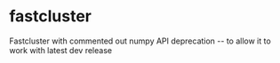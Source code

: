 fastcluster
===========

Fastcluster with commented out numpy API deprecation -- to allow it to work with latest dev release